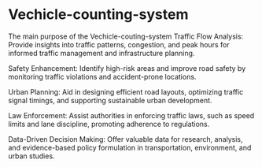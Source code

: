 # Vechicle-counting-system
The main purpose of the Vechicle-couting-system
Traffic Flow Analysis:
     Provide insights into traffic patterns, congestion, and peak hours for informed traffic management and infrastructure planning.

Safety Enhancement: 
    Identify high-risk areas and improve road safety by monitoring traffic violations and accident-prone locations.

Urban Planning: 
     Aid in designing efficient road layouts, optimizing traffic signal timings, and supporting sustainable urban development.

Law Enforcement:
     Assist authorities in enforcing traffic laws, such as speed limits and lane discipline, promoting adherence to regulations.

Data-Driven Decision Making: 
      Offer valuable data for research, analysis, and evidence-based policy formulation in transportation, environment, and urban studies.
